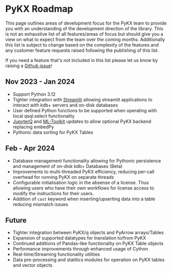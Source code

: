 # PyKX Roadmap

This page outlines areas of development focus for the PyKX team to provide you with an understanding of the development direction of the library. This is not an exhaustive list of all features/areas of focus but should give you a view on what to expect from the team over the coming months. Additionally this list is subject to change based on the complexity of the features and any customer feature requests raised following the publishing of this list.

If you need a feature that's not included in this list please let us know by raising a [Github issue](https://github.com/KxSystems/pykx/issues)!

## Nov 2023 - Jan 2024

- Support Python 3.12
- Tighter integration with [Streamlit](https://streamlit.io/) allowing streamlit applications to interact with kdb+ servers and on-disk databases
- User defined Python functions to be supported when operating with local qsql.select functionality
- [JupyterQ](https://github.com/KxSystems/jupyterq) and [ML-Toolkit](https://github.com/KxSystems/ml) updates to allow optional PyKX backend replacing embedPy
- Pythonic data sorting for PyKX Tables

## Feb - Apr 2024

- Database management functionality allowing for Pythonic persistence and management of on-disk kdb+ Databases (Beta)
- Improvements to multi-threaded PyKX efficiency, reducing per-call overhead for running PyKX on separate threads
- Configurable initialisation logic in the absense of a license. Thus allowing users who have their own workflows for license access to modify the instructions for their users.
- Addition of `cast` keyword when inserting/upserting data into a table reducing mismatch issues

## Future

- Tighter integration between PyKX/q objects and PyArrow arrays/Tables
- Expansion of supported datatypes for translation to/from PyKX
- Continued additions of Pandas-like functionality on PyKX Table objects
- Performance improvements through enhanced usage of Cython
- Real-time/Streaming functionality utilities
- Data pre-processing and statitics modules for operation on PyKX tables and vector objects
